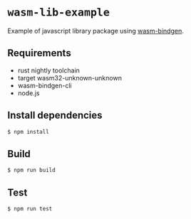 # `wasm-lib-example`
Example of javascript library package using [wasm-bindgen](https://github.com/rustwasm/wasm-bindgen).

## Requirements
- rust nightly toolchain
- target wasm32-unknown-unknown
- wasm-bindgen-cli
- node.js

## Install dependencies

```sh
$ npm install
```

## Build

```sh
$ npm run build
```

## Test

```sh
$ npm run test
```
